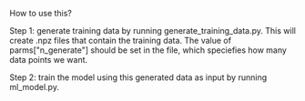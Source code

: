 How to use this?

Step 1: generate training data by running generate_training_data.py. This will create .npz files that contain the training data. The value of parms["n_generate"] should be set in the file, which speciefies how many data points we want. 

Step 2: train the model using this generated data as input by running ml_model.py.  
